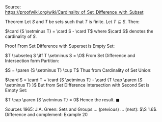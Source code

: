 # 

Source: https://proofwiki.org/wiki/Cardinality_of_Set_Difference_with_Subset

Theorem
Let $S$ and $T$ be sets such that $T$ is finite.
Let $T \subseteq S$.
Then:

$\card {S \setminus T} = \card S - \card T$
where $\card S$ denotes the cardinality of $S$.


Proof
From Set Difference with Superset is Empty Set:

$T \subseteq S \iff T \setminus S = \O$
From Set Difference and Intersection form Partition:

$S = \paren {S \setminus T} \cup T$
Thus from Cardinality of Set Union:

$\card S = \card T + \card {S \setminus T} - \card {T \cap \paren {S \setminus T} }$
But from Set Difference Intersection with Second Set is Empty Set:

$T \cap \paren {S \setminus T} = 0$
Hence the result.
$\blacksquare$


Sources
1965: J.A. Green: Sets and Groups ... (previous) ... (next): $\S 1.6$. Difference and complement: Example $20$




